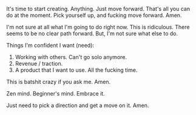 It's time to start creating. Anything. Just move forward. That's all you can do at the moment. Pick yourself up, and fucking move forward. Amen.

I'm not sure at all what I'm going to do right now. This is ridiculous. There seems to be no clear path forward. But, I'm not sure what else to do.

Things I'm confident I want (need):
1. Working with others. Can't go solo anymore.
2. Revenue / traction.
3. A product that I want to use. All the fucking time.

This is batshit crazy if you ask me. Amen.

Zen mind. Beginner's mind.
Embrace it.

Just need to pick a direction and get a move on it. Amen.